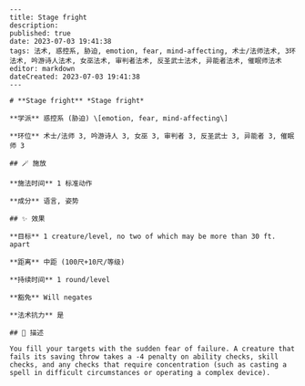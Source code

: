 
    ---
    title: Stage fright
    description: 
    published: true
    date: 2023-07-03 19:41:38
    tags: 法术, 惑控系, 胁迫, emotion, fear, mind-affecting, 术士/法师法术, 3环法术, 吟游诗人法术, 女巫法术, 审判者法术, 反圣武士法术, 异能者法术, 催眠师法术
    editor: markdown
    dateCreated: 2023-07-03 19:41:38
    ---

    # **Stage fright** *Stage fright*

    **学派** 惑控系 (胁迫) \[emotion, fear, mind-affecting\] 

    **环位** 术士/法师 3, 吟游诗人 3, 女巫 3, 审判者 3, 反圣武士 3, 异能者 3, 催眠师 3

    ## 🪄 施放

    **施法时间** 1 标准动作

    **成分** 语言, 姿势

    ## ✨ 效果 

    **目标** 1 creature/level, no two of which may be more than 30 ft. apart 

    **距离** 中距 (100尺+10尺/等级)  

    **持续时间** 1 round/level 

    **豁免** Will negates

    **法术抗力** 是

    ## 📖 描述

    You fill your targets with the sudden fear of failure. A creature that fails its saving throw takes a -4 penalty on ability checks, skill checks, and any checks that require concentration (such as casting a spell in difficult circumstances or operating a complex device).
    